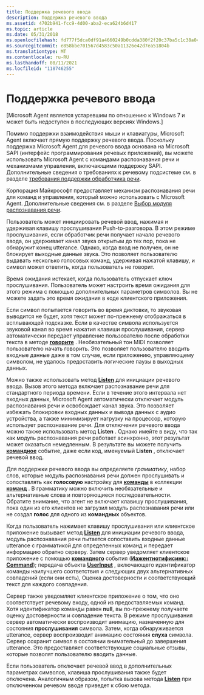 ```yaml
---
title: Поддержка речевого ввода
description: Поддержка речевого ввода
ms.assetid: 4702b941-fcc9-4d00-aba2-eca624b6d417
ms.topic: article
ms.date: 05/31/2018
ms.openlocfilehash: fd777f5dca0df91a4660249b0cdda380f2f20c37ba5c1c38a04264bb871ab3bf
ms.sourcegitcommit: e858bbe701567d4583c50a11326e42d7ea51804b
ms.translationtype: MT
ms.contentlocale: ru-RU
ms.lasthandoff: 08/11/2021
ms.locfileid: "118746255"
---
```

# <a name="speech-input-support"></a>Поддержка речевого ввода

\[Microsoft Agent является устаревшим по отношению к Windows 7 и может быть недоступен в последующих версиях Windows.\]

Помимо поддержки взаимодействия мыши и клавиатуры, Microsoft Agent включает прямую поддержку речевого ввода. Поскольку поддержка Microsoft Agent для речевого ввода основана на Microsoft SAPI (интерфейс программирования речевых приложений), вы можете использовать Microsoft Agent с командами распознавания речи и механизмами управления, включающими поддержку SAPI. Дополнительные сведения о требованиях к речевому подсистеме см. в разделе [требования поддержки обработчика речи](requirements-for-speech-recognition-engines.md).

Корпорация Майкрософт предоставляет механизм распознавания речи для команд и управления, который можно использовать с Microsoft Agent. Дополнительные сведения см. в разделе [Выбор модуля распознавания речи](speech-engine-selection.md).

Пользователь может инициировать речевой ввод, нажимая и удерживая клавишу прослушивания Push-to-разговора. В этом режиме прослушивания, если обработчик речи получает начало речевого ввода, он удерживает канал звука открытым до тех пор, пока не обнаружит конец utterance. Однако, когда вход не получен, он не блокирует выходные данные звука. Это позволяет пользователю выдавать несколько голосовых команд, удерживая нажатой клавишу, и символ может ответить, когда пользователь не говорит.

Время ожидания истекает, когда пользователь отпускает ключ прослушивания. Пользователь может настроить время ожидания для этого режима с помощью дополнительных параметров символов. Вы не можете задать это время ожидания в коде клиентского приложения.

Если символ попытается говорить во время диктовки, то звуковая выводится не будет, хотя текст может по-прежнему отображаться в всплывающей подсказке. Если в качестве символа используется звуковой канал во время нажатия клавиши прослушивания, сервер автоматически передает управление пользователю после обработки текста в методе [**говорите**](speak-method.md) . Необязательный тон MIDI позволяет пользователю начать говорить. Это позволяет пользователю вводить входные данные даже в том случае, если приложению, управляющему символом, не удалось предоставить логические паузы в выходных данных.

Можно также использовать метод [**Listen**](listen-method.md) для инициации речевого ввода. Вызов этого метода включает распознавание речи для стандартного периода времени. Если в течение этого интервала нет входных данных, Microsoft Agent автоматически отключает модуль распознавания речи и освобождает канал звука. Это позволяет избежать блокировки входных данных и вывода данных с аудио устройства, а также минимизирует нагрузку на процессор, которую использует распознавание речи. Для отключения речевого ввода можно также использовать метод **Listen** . Однако имейте в виду, что так как модуль распознавания речи работает асинхронно, этот результат может оказаться немедленным. В результате вы можете получить [**командное**](command-event.md) событие, даже если код, именуемый **Listen** , отключает речевой ввод.

Для поддержки речевого ввода вы определяете *грамматику*, набор слов, которые модуль распознавания речи должен прослушивать и сопоставлять как **голосовую** настройку для [**команды**](/windows/desktop/lwef/the-command-object) в коллекции [**команд**](/windows/desktop/lwef/the-commands-collection-object) . В грамматику можно включить необязательные и альтернативные слова и повторяющиеся последовательности. Обратите внимание, что агент не включает клавишу прослушивания, пока один из его клиентов не загрузил модуль распознавания речи или не создал **голос** для одного из **командных** объектов.

Когда пользователь нажимает клавишу прослушивания или клиентское приложение вызывает метод [**Listen**](listen-method.md) для инициации речевого ввода, модуль распознавания речи пытается сопоставить входные данные utterance с грамматикой для определенных команд и передает информацию обратно серверу. Затем сервер уведомляет клиентское приложение с помощью [**командного**](command-event.md) события ([**Иажентнотифисинк:: Command**](iagentnotifysink--command.md)); передача объекта [**UserInput**](/windows/desktop/lwef/iagentuserinput) , включающего идентификатор команды наилучшего соответствия и следующих двух альтернативных совпадений (если они есть), Оценка достоверности и соответствующий текст для каждого совпадения.

Сервер также уведомляет клиентское приложение о том, что оно соответствует речевому входу, одной из предоставляемых команд. Хотя идентификатор команды равен **null**, вы по-прежнему получаете оценку достоверности и совпадение текста. В режиме прослушивания сервер автоматически воспроизводит анимацию, назначенную для состояния **прослушивания** символа. Затем, когда обнаруживается utterance, сервер воспроизводит анимацию состояния **слуха** символа. Сервер сохранит символ в состоянии внимательный до завершения utterance. Это предоставляет соответствующие социальные отзывы, которые позволят пользователю вводить данные.

Если пользователь отключает речевой ввод в дополнительных параметрах символов, клавиша прослушивания также будет отключена. Аналогичным образом, попытка вызова метода [**Listen**](listen-method.md) при отключенном речевом вводе приведет к сбою метода.

 

 